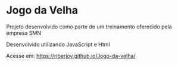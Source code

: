 # Jogo da Velha

Projeto desenvolvido como parte de um treinamento oferecido pela empresa SMN

Desenvolvido utilizando JavaScript e Html

Acesse em: https://riberjoy.github.io/Jogo-da-velha/
